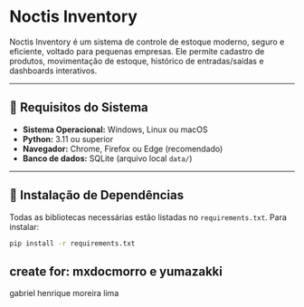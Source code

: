 # Noctis Inventory

Noctis Inventory é um sistema de controle de estoque moderno, seguro e eficiente, voltado para pequenas empresas. Ele permite cadastro de produtos, movimentação de estoque, histórico de entradas/saídas e dashboards interativos.

---

## 🔹 Requisitos do Sistema

- **Sistema Operacional:** Windows, Linux ou macOS
- **Python:** 3.11 ou superior
- **Navegador:** Chrome, Firefox ou Edge (recomendado)
- **Banco de dados:** SQLite (arquivo local `data/`)

---

## 🔹 Instalação de Dependências

Todas as bibliotecas necessárias estão listadas no `requirements.txt`. Para instalar:

```bash
pip install -r requirements.txt
```




## create for: mxdocmorro e yumazakki
gabriel henrique moreira lima
